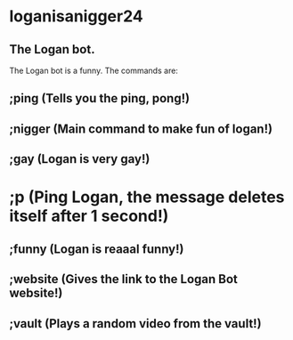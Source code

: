 # loganisanigger24
## The Logan bot.
The Logan bot is a funny.
The commands are:
## ;ping (Tells you the ping, pong!)
## ;nigger (Main command to make fun of logan!)
## ;gay (Logan is very gay!)
# ;p (Ping Logan, the message deletes itself after 1 second!)
## ;funny (Logan is reaaal funny!)
## ;website (Gives the link to the Logan Bot website!)
## ;vault (Plays a random video from the vault!)
